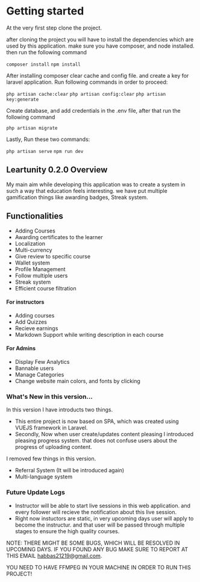 # Getting started

At the very first step clone the project.

after cloning the project you will have to install the dependencies which are used by this application. make sure you have composer, and node installed. then run the following command

```composer install```
```npm install```

After installing composer clear cache and config file. and create a key for laravel application. Run following commands in order to proceed:

```php artisan cache:clear```
```php artisan config:clear```
```php artisan key:generate```

Create database, and add credentials in the .env file, after that run the following command

```php artisan migrate```

Lastly, Run these two commands:

```php artisan serve```
```npm run dev```

## Leartunity 0.2.0 Overview

My main aim while developing this application was to create a system in such a way that education feels interesting. we have put multiple gamification things like awarding badges, Streak system.

## Functionalities

- Adding Courses
- Awarding certificates to the learner
- Localization
- Multi-currency
- Give review to specific course
- Wallet system
- Profile Management
- Follow multiple users
- Streak system
- Efficient course filtration
  
#### For instructors

- Adding courses
- Add Quizzes
- Recieve earnings
- Markdown Support while writing description in each course

#### For Admins

- Display Few Analytics
- Bannable users
- Manage Categories
- Change website main colors, and fonts by clicking

### What's New in this version...

In this version I have introducts two things.

- This entire project is now based on SPA, which was created using VUEJS framework in Laravel.
- Secondly, Now when user create/updates content pleasing I introduced pleasing progress system. that does not confuse users about the progress of uploading content.
  
I removed few things in this version.

- Referral System (It will be introduced again)
- Multi-language system

### Future Update Logs

- Instructor will be able to start live sessions in this web application. and every follower will recieve the notification about this live session.
- Right now instuctors are static, in very upcoming days user will apply to become the instructur. and that user will be passed through multiple stages to ensure the high quality courses. 


NOTE: THERE MIGHT BE SOME BUGS, WHICH WILL BE RESOLVED IN UPCOMING DAYS. IF YOU FOUND ANY BUG MAKE SURE TO REPORT AT THIS EMAIL habbas21219@gmail.com.

YOU NEED TO HAVE FFMPEG IN YOUR MACHINE IN ORDER TO RUN THIS PROJECT!
